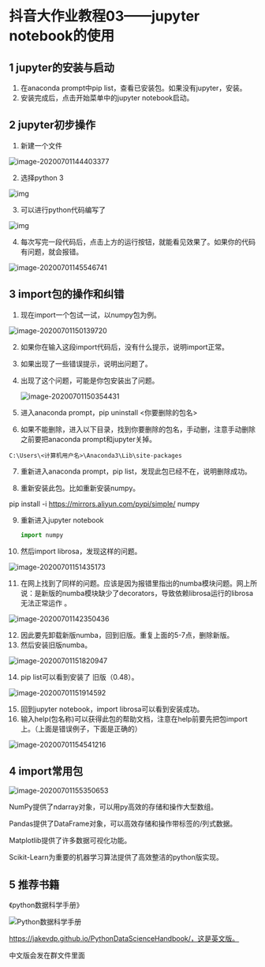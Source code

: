 # 抖音大作业教程03——jupyter notebook的使用

## 1 jupyter的安装与启动

1. 在anaconda prompt中pip list，查看已安装包。如果没有jupyter，安装。
2. 安装完成后，点击开始菜单中的jupyter notebook启动。

## 2 jupyter初步操作

1. 新建一个文件

![image-20200701144403377](C:\Users\ThinkPad\AppData\Roaming\Typora\typora-user-images\image-20200701144403377.png)

2. 选择python 3

![img](https://upload-images.jianshu.io/upload_images/3410141-a2cecb75e2550a65.png?imageMogr2/auto-orient/strip|imageView2/2/w/994/format/webp)

3. 可以进行python代码编写了

![img](https://upload-images.jianshu.io/upload_images/3410141-3b43ea7db744a979.png?imageMogr2/auto-orient/strip|imageView2/2/w/978/format/webp)

4. 每次写完一段代码后，点击上方的运行按钮，就能看见效果了。如果你的代码有问题，就会报错。

![image-20200701145546741](C:\Users\ThinkPad\AppData\Roaming\Typora\typora-user-images\image-20200701145546741.png)

## 3 import包的操作和纠错

1. 现在import一个包试一试，以numpy包为例。

![image-20200701150139720](C:\Users\ThinkPad\AppData\Roaming\Typora\typora-user-images\image-20200701150139720.png)

2. 如果你在输入这段import代码后，没有什么提示，说明import正常。

3. 如果出现了一些错误提示，说明出问题了。

4. 出现了这个问题，可能是你包安装出了问题。

   ![image-20200701150354431](C:\Users\ThinkPad\AppData\Roaming\Typora\typora-user-images\image-20200701150354431.png)

5. 进入anaconda prompt，pip uninstall <你要删除的包名>

6. 如果不能删除，进入以下目录，找到你要删除的包名，手动删，注意手动删除之前要把anaconda prompt和jupyter关掉。

```
C:\Users\<计算机用户名>\Anaconda3\Lib\site-packages
```

7. 重新进入anaconda prompt，pip list，发现此包已经不在，说明删除成功。

8. 重新安装此包。比如重新安装numpy。

pip install -i https://mirrors.aliyun.com/pypi/simple/ numpy

9. 重新进入jupyter notebook

   ``` python
   import numpy
   ```

10. 然后import librosa，发现这样的问题。

![image-20200701151435173](C:\Users\ThinkPad\AppData\Roaming\Typora\typora-user-images\image-20200701151435173.png)

11. 在网上找到了同样的问题。应该是因为报错里指出的numba模块问题。网上所说：是新版的numba模块缺少了decorators，导致依赖librosa运行的librosa无法正常运作 。

![image-20200701142350436](C:\Users\ThinkPad\AppData\Roaming\Typora\typora-user-images\image-20200701142350436.png)



12. 因此要先卸载新版numba，回到旧版。重复上面的5-7点，删除新版。
13. 然后安装旧版numba。

![image-20200701151820947](C:\Users\ThinkPad\AppData\Roaming\Typora\typora-user-images\image-20200701151820947.png)

14. pip list可以看到安装了 旧版（0.48）。

![image-20200701151914592](C:\Users\ThinkPad\AppData\Roaming\Typora\typora-user-images\image-20200701151914592.png)

15. 回到jupyter notebook，import librosa可以看到安装成功。
16. 输入help(包名称)可以获得此包的帮助文档，注意在help前要先把包import上。（上面是错误例子，下面是正确的）

![image-20200701154541216](C:\Users\ThinkPad\AppData\Roaming\Typora\typora-user-images\image-20200701154541216.png)

## 4 import常用包

![image-20200701155350653](C:\Users\ThinkPad\AppData\Roaming\Typora\typora-user-images\image-20200701155350653.png)

NumPy提供了ndarray对象，可以用py高效的存储和操作大型数组。

Pandas提供了DataFrame对象，可以高效存储和操作带标签的/列式数据。

Matplotlib提供了许多数据可视化功能。

Scikit-Learn为重要的机器学习算法提供了高效整洁的python版实现。

## 5 推荐书籍

《python数据科学手册》

![Python数据科学手册](https://file.ituring.com.cn/SmallCover/1801d23b5a67d7ae5e74)

https://jakevdp.github.io/PythonDataScienceHandbook/，这是英文版。

中文版会发在群文件里面

